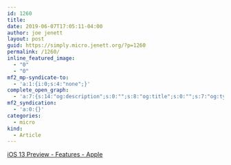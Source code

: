 ```yaml
---
id: 1260
title: 
date: 2019-06-07T17:05:11-04:00
author: joe jenett
layout: post
guid: https://simply.micro.jenett.org/?p=1260
permalink: /1260/
inline_featured_image:
  - "0"
  - "0"
mf2_mp-syndicate-to:
  - 'a:1:{i:0;s:4:"none";}'
complete_open_graph:
  - 'a:7:{s:14:"og:description";s:0:"";s:8:"og:title";s:0:"";s:7:"og:type";s:0:"";s:12:"twitter:card";s:7:"summary";s:15:"twitter:creator";s:0:"";s:19:"twitter:description";s:0:"";s:8:"og:image";s:0:"";}'
mf2_syndication:
  - 'a:0:{}'
categories:
  - micro
kind:
  - Article
---
```

[iOS 13 Preview - Features - Apple](https://www.apple.com/ios/ios-13-preview/features/ "iOS 13 Preview - Features - Apple")